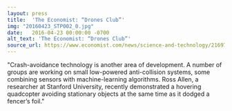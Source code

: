 ```yaml
---
layout: press
title:  'The Economist: “Drones Club”'
img: "20160423_STP002_0.jpg"
date:   2016-04-23 00:00:00 -0700
alt_text: 'The Economist: “Drones Club”'
source_url: https://www.economist.com/news/science-and-technology/21697214-better-technology-and-tougher-enforcement-rules-needed-safe
---
```


"Crash-avoidance technology is another area of development. A number of groups are working on small low-powered anti-collision systems, some combining sensors with machine-learning algorithms. Ross Allen, a researcher at Stanford University, recently demonstrated a hovering quadcopter avoiding stationary objects at the same time as it dodged a fencer’s foil."